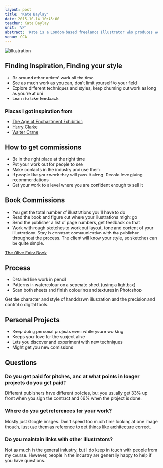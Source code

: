 ```yaml
---
layout: post
title: 'Kate Baylay'
date: 2015-10-14 10:45:00
teacher: Kate Baylay
unit: 'VP'
abstract: 'Kate is a London-based freelance Illustrator who produces work for books, magazines, advertising and fashion.'
venue: CCA
---
```


![illustration](https://s-media-cache-ak0.pinimg.com/736x/72/46/e9/7246e9538084102cace2ac04f941e0db.jpg)

## Finding Inspiration, Finding your style

- Be around other artists' work all the time
- See as much work as you can, don't limit yourself to your field
- Explore different techniques and styles, keep churning out work as long as you're at uni
- Learn to take feedback

### Places I got inspiration from

- [The Age of Enchantment Exhibition](http://www.telegraph.co.uk/culture/donotmigrate/3669550/The-Age-of-Enchantment-dark-delights.html)
- [Harry Clarke](https://en.wikipedia.org/wiki/Harry_Clarke)
- [Walter Crane](https://en.wikipedia.org/wiki/Walter_Crane)

## How to get commissions

- Be in the right place at the right time
- Put your work out for people to see
- Make contacts in the industry and use them
- If people like your work they will pass it along. People love giving recommendations
- Get your work to a level where you are confident enough to sell it

## Book Commissions

- You get the total number of illustrations you'll have to do
- Read the book and figure out where your illustrations might go
- Send the publisher a list of page numbers, get feedback on that
- Work with rough sketches to work out layout, tone and content of your illustrations. Stay in constant communication with the publisher throughout the process. The client will know your style, so sketches can be quite simple.

[The Olive Fairy Book](http://www.foliosociety.com/book/OFB/olive-fairy-book)

## Process

- Detailed line work in pencil
- Patterns in watercolour on a seperate sheet (using a lightbox)
- Scan both sheets and finish colouring and textures in Photoshop

Get the character and style of handdrawn illustration and the precision and control o digital tools.

## Personal Projects

- Keep doing personal projects even while youre working
- Keeps your love for the subject alive
- Lets you discover and experiment with new techniques
- Might get you new comissions

## Questions

### Do you get paid for pitches, and at what points in longer projects do you get paid?

Different publishers have different policies, but you usually get 33% up front when you sign the contract and 66% when the project is done.

### Where do you get references for your work?

Mostly just Google images. Don't spend too much time looking at one image though, just use them as reference to get things like architecture correct.

### Do you maintain links with other illustrators?

Not as much in the general industry, but I do keep in touch with people from my course. However, people in the industry are generally happy to help if you have questions.
